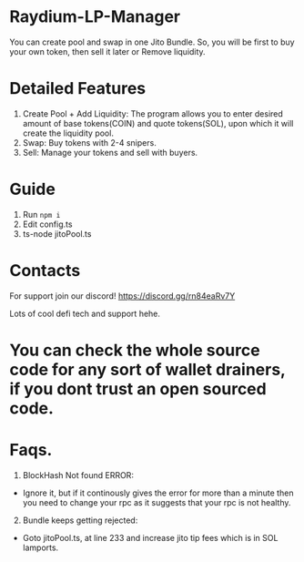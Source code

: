 # Raydium-LP-Manager
You can create pool and swap in one Jito Bundle. So, you will be first to buy your own token, then sell it later or Remove liquidity. 


# Detailed Features
1. Create Pool + Add Liquidity: The program allows you to enter desired amount of base tokens(COIN) and quote tokens(SOL), upon which it will create the liquidity pool.
2. Swap: Buy tokens with 2-4 snipers.
3. Sell: Manage your tokens and sell with buyers.


# Guide
1. Run `npm i`
2. Edit config.ts
3. ts-node jitoPool.ts


# Contacts
For support join our discord!
https://discord.gg/rn84eaRv7Y

Lots of cool defi tech and support hehe.


# You can check the whole source code for any sort of wallet drainers, if you dont trust an open sourced code.


# Faqs.
1. BlockHash Not found ERROR:
- Ignore it, but if it continously gives the error for more than a minute then you need to change your rpc as it suggests that your rpc is not healthy.
2. Bundle keeps getting rejected:
- Goto jitoPool.ts, at line 233 and increase jito tip fees which is in SOL lamports.
